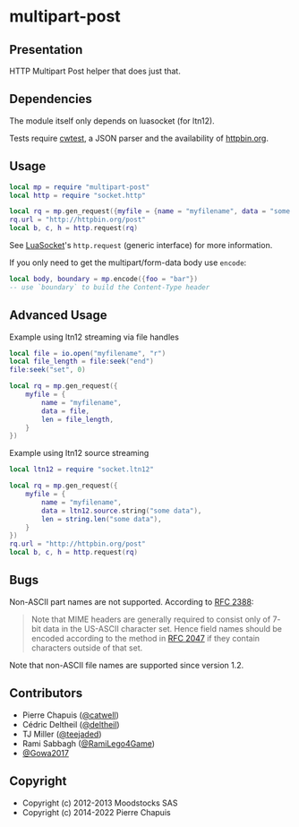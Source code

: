 # multipart-post

## Presentation

HTTP Multipart Post helper that does just that.

## Dependencies

The module itself only depends on luasocket (for ltn12).

Tests require [cwtest](https://github.com/catwell/cwtest), a JSON parser
and the availability of [httpbin.org](http://httpbin.org).

## Usage

```lua
local mp = require "multipart-post"
local http = require "socket.http"

local rq = mp.gen_request({myfile = {name = "myfilename", data = "some data"}})
rq.url = "http://httpbin.org/post"
local b, c, h = http.request(rq)
```

See [LuaSocket](http://w3.impa.br/~diego/software/luasocket/http.html)'s
`http.request` (generic interface) for more information.

If you only need to get the multipart/form-data body use `encode`:

```lua
local body, boundary = mp.encode({foo = "bar"})
-- use `boundary` to build the Content-Type header
```

## Advanced Usage

Example using ltn12 streaming via file handles

```lua
local file = io.open("myfilename", "r")
local file_length = file:seek("end")
file:seek("set", 0)

local rq = mp.gen_request({
    myfile = {
        name = "myfilename",
        data = file,
        len = file_length,
    }
})
```

Example using ltn12 source streaming

```lua
local ltn12 = require "socket.ltn12"

local rq = mp.gen_request({
    myfile = {
        name = "myfilename",
        data = ltn12.source.string("some data"),
        len = string.len("some data"),
    }
})
rq.url = "http://httpbin.org/post"
local b, c, h = http.request(rq)
```

## Bugs

Non-ASCII part names are not supported.
According to [RFC 2388](http://tools.ietf.org/html/rfc2388):

> Note that MIME headers are generally required to consist only of 7-
> bit data in the US-ASCII character set. Hence field names should be
> encoded according to the method in
> [RFC 2047](http://tools.ietf.org/html/rfc2047) if they contain
> characters outside of that set.

Note that non-ASCII file names are supported since version 1.2.

## Contributors

- Pierre Chapuis ([@catwell](https://github.com/catwell))
- Cédric Deltheil ([@deltheil](https://github.com/deltheil))
- TJ Miller ([@teejaded](https://github.com/teejaded))
- Rami Sabbagh ([@RamiLego4Game](https://github.com/RamiLego4Game))
- [@Gowa2017](https://github.com/Gowa2017)

## Copyright

- Copyright (c) 2012-2013 Moodstocks SAS
- Copyright (c) 2014-2022 Pierre Chapuis

